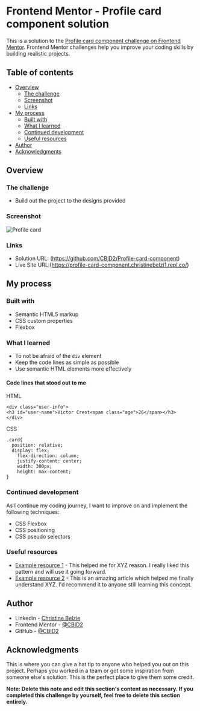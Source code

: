 # Frontend Mentor - Profile card component solution

This is a solution to the [Profile card component challenge on Frontend Mentor](https://www.frontendmentor.io/challenges/profile-card-component-cfArpWshJ). Frontend Mentor challenges help you improve your coding skills by building realistic projects. 

## Table of contents

- [Overview](#overview)
  - [The challenge](#the-challenge)
  - [Screenshot](#screenshot)
  - [Links](#links)
- [My process](#my-process)
  - [Built with](#built-with)
  - [What I learned](#what-i-learned)
  - [Continued development](#continued-development)
  - [Useful resources](#useful-resources)
- [Author](#author)
- [Acknowledgments](#acknowledgments)



## Overview

### The challenge

- Build out the project to the designs provided

### Screenshot

![Profile card](https://user-images.githubusercontent.com/105683440/201758083-4ca184f0-44d4-4f9f-9409-d38ccfbb5142.png)



### Links

- Solution URL: (https://github.com/CBID2/Profile-card-component)
- Live Site URL:(https://profile-card-component.christinebelzi1.repl.co/)

## My process

### Built with

- Semantic HTML5 markup
- CSS custom properties
- Flexbox 


### What I learned

* To not be afraid of the `div` element
* Keep the code lines as simple as possible 
* Use semantic HTML elements more effectively 

#### Code lines that stood out to me
HTML
```
<div class="user-info">
<h3 id="user-name">Victor Crest<span class="age">26</span></h3>
</div>
```
CSS
```
.card{
  position: relative;
  display: flex;
	flex-direction: column;
	justify-content: center;
	width: 300px;
	height: max-content;
}
```


### Continued development

As I continue my coding journey, I want to improve on and implement the following techniques:

* CSS Flexbox
* CSS positioning 
* CSS pseudo selectors


### Useful resources

- [Example resource 1](https://www.example.com) - This helped me for XYZ reason. I really liked this pattern and will use it going forward.
- [Example resource 2](https://www.example.com) - This is an amazing article which helped me finally understand XYZ. I'd recommend it to anyone still learning this concept.


## Author

- Linkedin - [Christine Belzie](https://www.your-site.com)
- Frontend Mentor - [@CBID2](https://www.frontendmentor.io/profile/CBID2)
- GitHub - [@CBID2](https://github.com/CBID2)



## Acknowledgments

This is where you can give a hat tip to anyone who helped you out on this project. Perhaps you worked in a team or got some inspiration from someone else's solution. This is the perfect place to give them some credit.

**Note: Delete this note and edit this section's content as necessary. If you completed this challenge by yourself, feel free to delete this section entirely.**
